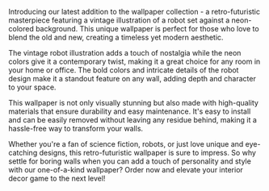 <!--
Write me content for website with wallpaper "A retro-futuristic wallpaper featuring a vintage illustration of a robot, set against a neon-colored background."
-->

<!--font:"Open Sans"-->

Introducing our latest addition to the wallpaper collection - a retro-futuristic masterpiece featuring a vintage illustration of a robot set against a neon-colored background. This unique wallpaper is perfect for those who love to blend the old and new, creating a timeless yet modern aesthetic.

The vintage robot illustration adds a touch of nostalgia while the neon colors give it a contemporary twist, making it a great choice for any room in your home or office. The bold colors and intricate details of the robot design make it a standout feature on any wall, adding depth and character to your space.

This wallpaper is not only visually stunning but also made with high-quality materials that ensure durability and easy maintenance. It's easy to install and can be easily removed without leaving any residue behind, making it a hassle-free way to transform your walls.

Whether you're a fan of science fiction, robots, or just love unique and eye-catching designs, this retro-futuristic wallpaper is sure to impress. So why settle for boring walls when you can add a touch of personality and style with our one-of-a-kind wallpaper? Order now and elevate your interior decor game to the next level!
